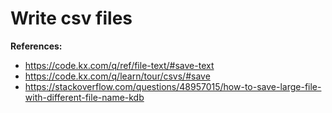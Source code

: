 # Write csv files


**References:**
- https://code.kx.com/q/ref/file-text/#save-text
- https://code.kx.com/q/learn/tour/csvs/#save
- https://stackoverflow.com/questions/48957015/how-to-save-large-file-with-different-file-name-kdb
